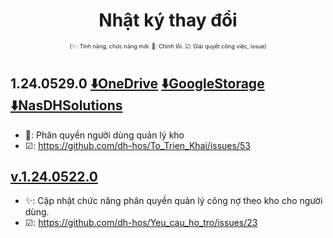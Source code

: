 <div align="center">

# Nhật ký thay đổi</div>

<div align="center" style="font-size:xx-small">(✨: Tính năng, chức năng mới. 🐛: Chỉnh lỗi. ☑: Giải quyết công việc, issue) </div>

#
## 1.24.0529.0 [⬇️OneDrive](https://dh-hos-code.github.io/directTo/?&redirect_url=https%3A%2F%2Fo-dh-007-default-rtdb.asia-southeast1.firebasedatabase.app%2F%2FdirectTo%2FDEBTMAINexe%2F12405290-OneDrive.json) [⬇️GoogleStorage](https://dh-hos-code.github.io/directTo/?&redirect_url=https%3A%2F%2Fo-dh-007-default-rtdb.asia-southeast1.firebasedatabase.app%2F%2FdirectTo%2FDEBTMAINexe%2F12405290-GoogleStorage.json) [⬇️NasDHSolutions](https://dh-hos-code.github.io/directTo/?&redirect_url=https%3A%2F%2Fo-dh-007-default-rtdb.asia-southeast1.firebasedatabase.app%2F%2FdirectTo%2FDEBTMAINexe%2F12405290-NasDHSolutions.json)
- 🐛: Phân quyền người dùng quản lý kho
- ☑: https://github.com/dh-hos/To_Trien_Khai/issues/53
## [v.1.24.0522.0]()
- ✨: Cập nhật chức năng phân quyền quản lý công nợ theo kho cho người dùng.
- ☑: https://github.com/dh-hos/Yeu_cau_ho_tro/issues/23